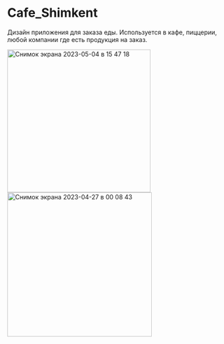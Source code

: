# Cafe_Shimkent
Дизайн приложения для заказа еды. 
Используется в кафе, пиццерии, любой компании где есть продукция на заказ.

<img width="327" alt="Снимок экрана 2023-05-04 в 15 47 18" src="https://user-images.githubusercontent.com/123185932/236170655-87abae22-0b2a-472b-a69c-0df0eb507b5e.png">

<img width="330" alt="Снимок экрана 2023-04-27 в 00 08 43" src="https://user-images.githubusercontent.com/123185932/234665213-3dbce739-8865-4ea6-840b-6745471a338a.png">
